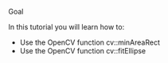Goal

In this tutorial you will learn how to:

* Use the OpenCV function cv::minAreaRect
* Use the OpenCV function cv::fitEllipse